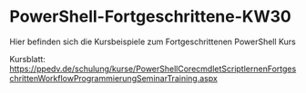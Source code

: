 # PowerShell-Fortgeschrittene-KW30
Hier befinden sich die Kursbeispiele zum Fortgeschrittenen PowerShell Kurs

Kursblatt:
https://ppedv.de/schulung/kurse/PowerShellCorecmdletScriptlernenFortgeschrittenWorkflowProgrammierungSeminarTraining.aspx
